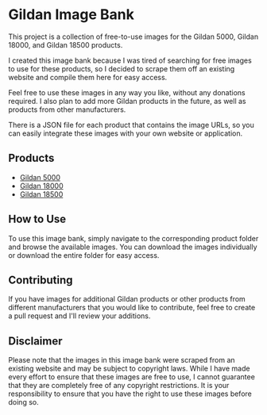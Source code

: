 # Gildan Image Bank

This project is a collection of free-to-use images for the Gildan 5000, Gildan 18000, and Gildan 18500 products.

I created this image bank because I was tired of searching for free images to use for these products, so I decided to scrape them off an existing website and compile them here for easy access.

Feel free to use these images in any way you like, without any donations required. I also plan to add more Gildan products in the future, as well as products from other manufacturers.

There is a JSON file for each product that contains the image URLs, so you can easily integrate these images with your own website or application.

## Products

- [Gildan 5000](gilden_image_bank/gildan_5000.md)
- [Gildan 18000](gilden_image_bank/gildan_18000.md)
- [Gildan 18500](gilden_image_bank/gildan_18500.md)

## How to Use

To use this image bank, simply navigate to the corresponding product folder and browse the available images. You can download the images individually or download the entire folder for easy access.

## Contributing

If you have images for additional Gildan products or other products from different manufacturers that you would like to contribute, feel free to create a pull request and I'll review your additions.

## Disclaimer

Please note that the images in this image bank were scraped from an existing website and may be subject to copyright laws. While I have made every effort to ensure that these images are free to use, I cannot guarantee that they are completely free of any copyright restrictions. It is your responsibility to ensure that you have the right to use these images before doing so.
